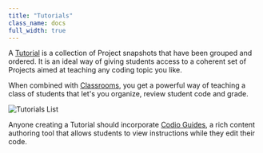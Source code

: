```yaml
---
title: "Tutorials"
class_name: docs
full_width: true
---
```


A [Tutorial](/docs/quickstart/tutorials/) is a collection of Project snapshots that have been grouped and ordered. It is an ideal way of giving students access to a coherent set of Projects aimed at teaching any coding topic you like.

When combined with [Classrooms](/docs/dashboard/classroom/), you get a powerful way of teaching a class of students that let's you organize, review student code and grade.

![Tutorials List](/img/docs/tutorials_list.png)

Anyone creating a Tutorial should incorporate [Codio Guides](/docs/ide/tools/guides/), a rich content authoring tool that allows students to view instructions while they edit their code.